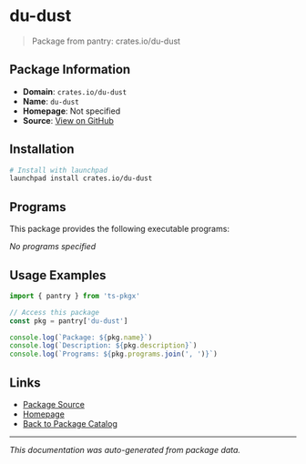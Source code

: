 # du-dust

> Package from pantry: crates.io/du-dust

## Package Information

- **Domain**: `crates.io/du-dust`
- **Name**: `du-dust`
- **Homepage**: Not specified
- **Source**: [View on GitHub](https://github.com/pkgxdev/pantry/tree/main/projects/crates.io/du-dust/package.yml)

## Installation

```bash
# Install with launchpad
launchpad install crates.io/du-dust
```

## Programs

This package provides the following executable programs:

*No programs specified*

## Usage Examples

```typescript
import { pantry } from 'ts-pkgx'

// Access this package
const pkg = pantry['du-dust']

console.log(`Package: ${pkg.name}`)
console.log(`Description: ${pkg.description}`)
console.log(`Programs: ${pkg.programs.join(', ')}`)
```

## Links

- [Package Source](https://github.com/pkgxdev/pantry/tree/main/projects/crates.io/du-dust/package.yml)
- [Homepage](#)
- [Back to Package Catalog](../../../package-catalog.md)

---

*This documentation was auto-generated from package data.*
